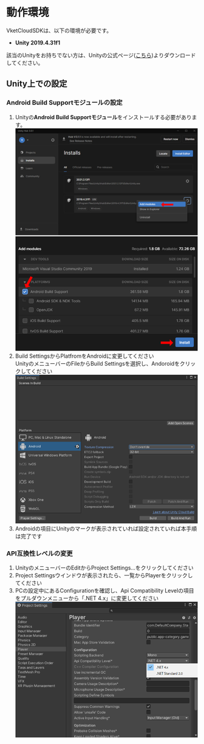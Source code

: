 
# 動作環境
VketCloudSDKは、以下の環境が必要です。

- **Unity 2019.4.31f1**

該当のUnityをお持ちでない方は、Unityの公式ページ([こちら](https://unity.com/ja))よりダウンロードしてください。

## Unity上での設定
### Android Build Supportモジュールの設定
1. Unityの**Android Build Supportモジュール**をインストールする必要があります。
    ![AddModules](img/AddModules.jpg)
    ![AndroidSupportInstall](img/AndroidSupportInstall.jpg)
2. Build SettingsからPlatfromをAndroidに変更してください<br>
UnityのメニューバーのFileからBuild Settingsを選択し、Andoroidをクリックしてください
    ![PlatformSetting](img/PlatformSettings.png)
3. Androidの項目にUnityのマークが表示されていれば設定されていれば本手順は完了です

### API互換性レベルの変更
1. UnityのメニューバーのEditからProject Settings...をクリックしてください
2. Project Settingsウインドウが表示されたら、一覧からPlayerをクリックしてください
3. PCの設定中にあるConfigurationを確認し、Api Compatibility Levelの項目をプルダウンメニューから「.NET 4.x」に変更してください
    ![ApiCompatibilityLevelSetting](img/ApiCompatibilityLevelSetting.png)